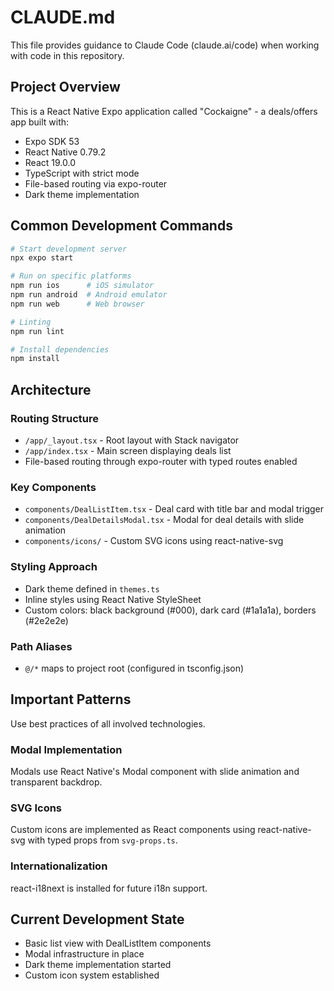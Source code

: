 # CLAUDE.md

This file provides guidance to Claude Code (claude.ai/code) when working with code in this repository.

## Project Overview

This is a React Native Expo application called "Cockaigne" - a deals/offers app built with:

- Expo SDK 53
- React Native 0.79.2
- React 19.0.0
- TypeScript with strict mode
- File-based routing via expo-router
- Dark theme implementation

## Common Development Commands

```bash
# Start development server
npx expo start

# Run on specific platforms
npm run ios      # iOS simulator
npm run android  # Android emulator
npm run web      # Web browser

# Linting
npm run lint

# Install dependencies
npm install
```

## Architecture

### Routing Structure

- `/app/_layout.tsx` - Root layout with Stack navigator
- `/app/index.tsx` - Main screen displaying deals list
- File-based routing through expo-router with typed routes enabled

### Key Components

- `components/DealListItem.tsx` - Deal card with title bar and modal trigger
- `components/DealDetailsModal.tsx` - Modal for deal details with slide animation
- `components/icons/` - Custom SVG icons using react-native-svg

### Styling Approach

- Dark theme defined in `themes.ts`
- Inline styles using React Native StyleSheet
- Custom colors: black background (#000), dark card (#1a1a1a), borders (#2e2e2e)

### Path Aliases

- `@/*` maps to project root (configured in tsconfig.json)

## Important Patterns

Use best practices of all involved technologies.

### Modal Implementation

Modals use React Native's Modal component with slide animation and transparent backdrop.

### SVG Icons

Custom icons are implemented as React components using react-native-svg with typed props from `svg-props.ts`.

### Internationalization

react-i18next is installed for future i18n support.

## Current Development State

- Basic list view with DealListItem components
- Modal infrastructure in place
- Dark theme implementation started
- Custom icon system established
